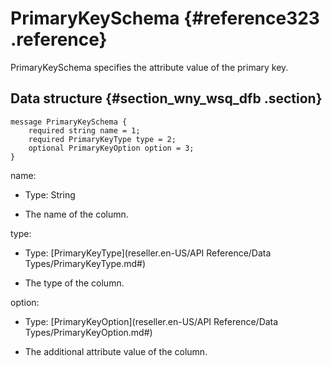 # PrimaryKeySchema {#reference323 .reference}

PrimaryKeySchema specifies the attribute value of the primary key.

## Data structure {#section_wny_wsq_dfb .section}

```language-protobuf
message PrimaryKeySchema {
    required string name = 1;
    required PrimaryKeyType type = 2;
    optional PrimaryKeyOption option = 3; 
}

```

name:

-   Type: String

-   The name of the column.


type:

-   Type: [PrimaryKeyType](reseller.en-US/API Reference/Data Types/PrimaryKeyType.md#) 

-   The type of the column.


option:

-   Type: [PrimaryKeyOption](reseller.en-US/API Reference/Data Types/PrimaryKeyOption.md#) 

-   The additional attribute value of the column.


